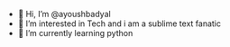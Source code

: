- 👋 Hi, I’m @ayoushbadyal
- 👀 I’m interested in Tech and i am a sublime text fanatic
- 🌱 I’m currently learning python

<!---
ayoushbadyal/ayoushbadyal is a ✨ special ✨ repository because its `README.md` (this file) appears on your GitHub profile.
You can click the Preview link to take a look at your changes.
--->

